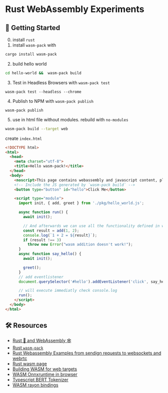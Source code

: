 # Rust WebAssembly Experiments

## 🚴 Getting Started

0. install `rust`
1. install `wasm-pack` with 
```bash
cargo install wasm-pack
```
2. build hello world
```bash
cd hello-world &&  wasm-pack build
```
3. Test in Headless Browsers with `wasm-pack test`
```
wasm-pack test --headless --chrome
```
4. Publish to NPM with `wasm-pack publish`
```
wasm-pack publish
```
5. use in html file without modules.
rebuild with `no-modules`
```bash
wasm-pack build --target web
```
create `index.html`
```html
<!DOCTYPE html>
<html>
  <head>
    <meta charset="utf-8">
    <title>Hello wasm-pack!</title>
  </head>
  <body>
    <noscript>This page contains webassembly and javascript content, please enable javascript in your browser.</noscript>
    <!-- Include the JS generated by `wasm-pack build` -->
    <button type="button" id="hello">Click Me</button>

    <script type="module">
      import init, { add, greet } from './pkg/hello_world.js';

      async function run() {
        await init();

        // And afterwards we can use all the functionality defined in wasm.
        const result = add(1, 2);
        console.log(`1 + 2 = ${result}`);
        if (result !== 3)
          throw new Error("wasm addition doesn't work!");
      }
      async function say_hello() {
        await init();

        greet();
      }
      // add eventlistener
      document.querySelector('#hello').addEventListener('click', say_hello)

      // will execute immediatly check console.log
      run();
    </script>
  </body>
</html>
```

## 🛠️ Resources

* [Rust 🦀 and WebAssembly 🕸](https://rustwasm.github.io/docs/book/introduction.html#rust--and-webassembly-)
* [Rust `wasm-pack`](https://rustwasm.github.io/docs/wasm-pack/introduction.html)
* [Rust Webassembly Examples from sendign requests to websockets and webrtc](https://rustwasm.github.io/wasm-bindgen/examples/index.html)
* [Rust wasm page](https://rustwasm.github.io/)
* [Building WASM for web targets](https://rustwasm.github.io/wasm-bindgen/examples/without-a-bundler.html)
* [WASM Onnxruntime in browser](https://github.com/jobergum/browser-ml-inference/blob/main/src/inference.js)
* [Typescript BERT Tokenizer](https://github.com/jobergum/browser-ml-inference/blob/b4e0a471d8ab465df95ca65277dcacbd9e5a43f4/src/bert_tokenizer.ts#L151)
* [WASM rayon bindings](https://github.com/GoogleChromeLabs/wasm-bindgen-rayon)
